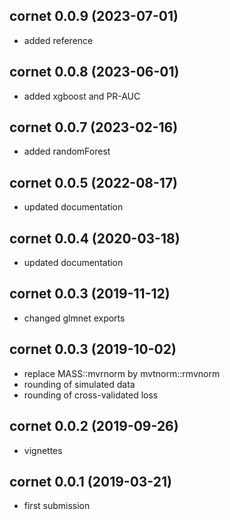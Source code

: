 ## cornet 0.0.9 (2023-07-01)

* added reference

## cornet 0.0.8 (2023-06-01)

* added xgboost and PR-AUC

## cornet 0.0.7 (2023-02-16)

* added randomForest

## cornet 0.0.5 (2022-08-17)

* updated documentation

## cornet 0.0.4 (2020-03-18)

* updated documentation

## cornet 0.0.3 (2019-11-12)

* changed glmnet exports

## cornet 0.0.3 (2019-10-02)

* replace MASS::mvrnorm by mvtnorm::rmvnorm
* rounding of simulated data
* rounding of cross-validated loss

## cornet 0.0.2 (2019-09-26)

* vignettes

## cornet 0.0.1 (2019-03-21)

* first submission